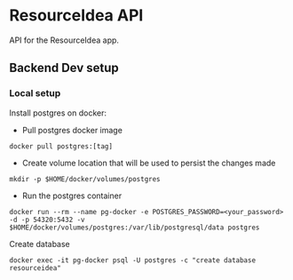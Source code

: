 # ResourceIdea API

API for the ResourceIdea app.

## Backend Dev setup

### Local setup

Install postgres on docker:
- Pull postgres docker image
```
docker pull postgres:[tag]
```
- Create volume location that will be used to persist the changes made
```
mkdir -p $HOME/docker/volumes/postgres
```
- Run the postgres container
```
docker run --rm --name pg-docker -e POSTGRES_PASSWORD=<your_password> -d -p 54320:5432 -v $HOME/docker/volumes/postgres:/var/lib/postgresql/data postgres
```

Create database
```
docker exec -it pg-docker psql -U postgres -c "create database resourceidea"
```